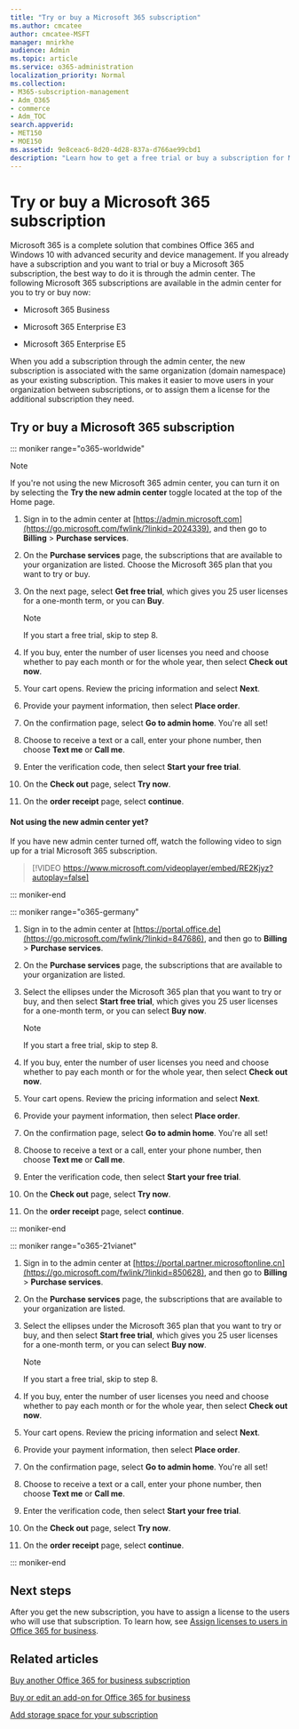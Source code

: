 ```yaml
---
title: "Try or buy a Microsoft 365 subscription"
ms.author: cmcatee
author: cmcatee-MSFT
manager: mnirkhe
audience: Admin
ms.topic: article
ms.service: o365-administration
localization_priority: Normal
ms.collection: 
- M365-subscription-management
- Adm_O365
- commerce
- Adm_TOC
search.appverid:
- MET150
- MOE150
ms.assetid: 9e8ceac6-8d20-4d28-837a-d766ae99cbd1
description: "Learn how to get a free trial or buy a subscription for Microsoft 365."
---
```


# Try or buy a Microsoft 365 subscription

Microsoft 365 is a complete solution that combines Office 365 and Windows 10 with advanced security and device management. If you already have a subscription and you want to trial or buy a Microsoft 365 subscription, the best way to do it is through the admin center. The following Microsoft 365 subscriptions are available in the admin center for you to try or buy now:
  
- Microsoft 365 Business

- Microsoft 365 Enterprise E3

- Microsoft 365 Enterprise E5

When you add a subscription through the admin center, the new subscription is associated with the same organization (domain namespace) as your existing subscription. This makes it easier to move users in your organization between subscriptions, or to assign them a license for the additional subscription they need.
  
## Try or buy a Microsoft 365 subscription

::: moniker range="o365-worldwide"

> [!NOTE]
> If you're not using the new Microsoft 365 admin center, you can turn it on by selecting the **Try the new admin center** toggle located at the top of the Home page.

1. Sign in to the admin center at [https://admin.microsoft.com](https://go.microsoft.com/fwlink/?linkid=2024339), and then go to **Billing** \> **Purchase services**.

2. On the **Purchase services** page, the subscriptions that are available to your organization are listed. Choose the Microsoft 365 plan that you want to try or buy.

3. On the next page, select **Get free trial**, which gives you 25 user licenses for a one-month term, or you can **Buy**.

    > [!NOTE]
    > If you start a free trial, skip to step 8.
  
4. If you buy, enter the number of user licenses you need and choose whether to pay each month or for the whole year, then select **Check out now**.

5. Your cart opens. Review the pricing information and select **Next**.

6. Provide your payment information, then select **Place order**.

7. On the confirmation page, select **Go to admin home**. You're all set!

8. Choose to receive a text or a call, enter your phone number, then choose **Text me** or **Call me**.

9. Enter the verification code, then select **Start your free trial**.

10. On the **Check out** page, select **Try now**.

11. On the **order receipt** page, select **continue**.

#### Not using the new admin center yet?

If you have new admin center turned off, watch the following video to sign up for a trial Microsoft 365 subscription.

> [!VIDEO https://www.microsoft.com/videoplayer/embed/RE2Kjyz?autoplay=false]

::: moniker-end

::: moniker range="o365-germany"
1. Sign in to the admin center at [https://portal.office.de](https://go.microsoft.com/fwlink/?linkid=847686), and then go to **Billing** \> **Purchase services**.

2. On the **Purchase services** page, the subscriptions that are available to your organization are listed. 

3. Select the ellipses under the Microsoft 365 plan that you want to try or buy, and then select **Start free trial**, which gives you 25 user licenses for a one-month term, or you can select **Buy now**.

    > [!NOTE]
    > If you start a free trial, skip to step 8.
  
4. If you buy, enter the number of user licenses you need and choose whether to pay each month or for the whole year, then select **Check out now**.

5. Your cart opens. Review the pricing information and select **Next**.

6. Provide your payment information, then select **Place order**.

7. On the confirmation page, select **Go to admin home**. You're all set!

8. Choose to receive a text or a call, enter your phone number, then choose **Text me** or **Call me**.

9. Enter the verification code, then select **Start your free trial**.

10. On the **Check out** page, select **Try now**.

11. On the **order receipt** page, select **continue**.

::: moniker-end

::: moniker range="o365-21vianet"
1. Sign in to the admin center at [https://portal.partner.microsoftonline.cn](https://go.microsoft.com/fwlink/?linkid=850628), and then go to **Billing** \> **Purchase services**.

2. On the **Purchase services** page, the subscriptions that are available to your organization are listed. 

3. Select the ellipses under the Microsoft 365 plan that you want to try or buy, and then select **Start free trial**, which gives you 25 user licenses for a one-month term, or you can select **Buy now**.

    > [!NOTE]
    > If you start a free trial, skip to step 8.
  
4. If you buy, enter the number of user licenses you need and choose whether to pay each month or for the whole year, then select **Check out now**.

5. Your cart opens. Review the pricing information and select **Next**.

6. Provide your payment information, then select **Place order**.

7. On the confirmation page, select **Go to admin home**. You're all set!

8. Choose to receive a text or a call, enter your phone number, then choose **Text me** or **Call me**.

9. Enter the verification code, then select **Start your free trial**.

10. On the **Check out** page, select **Try now**.

11. On the **order receipt** page, select **continue**.

::: moniker-end


## Next steps

After you get the new subscription, you have to assign a license to the users who will use that subscription. To learn how, see [Assign licenses to users in Office 365 for business](manage/assign-licenses-to-users.md).

## Related articles

[Buy another Office 365 for business subscription](subscriptions-and-billing/buy-another-subscription.md)

[Buy or edit an add-on for Office 365 for business](subscriptions-and-billing/buy-or-edit-an-add-on.md)

[Add storage space for your subscription](subscriptions-and-billing/add-storage-space.md)

